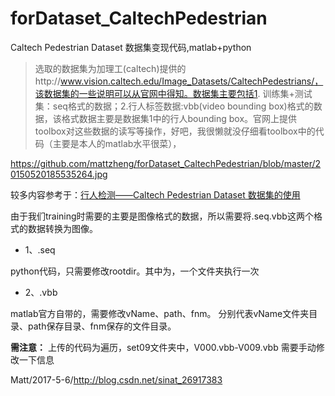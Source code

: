 # forDataset_CaltechPedestrian
Caltech Pedestrian Dataset 数据集变现代码,matlab+python


> 选取的数据集为加理工(caltech)提供的http://www.vision.caltech.edu/Image_Datasets/CaltechPedestrians/，该数据集的一些说明可以从官网中得知。数据集主要包括1.
> 训练集+测试集：seq格式的数据；2.行人标签数据:vbb(video bounding
> box)格式的数据，该格式数据主要是数据集1中的行人bounding
> box。官网上提供toolbox对这些数据的读写等操作，好吧，我很懒就没仔细看toolbox中的代码（主要是本人的matlab水平很菜），


https://github.com/mattzheng/forDataset_CaltechPedestrian/blob/master/20150520185535264.jpg

较多内容参考于：[行人检测——Caltech Pedestrian Dataset 数据集的使用](http://blog.csdn.net/a2008301610258/article/details/45873867)


由于我们training时需要的主要是图像格式的数据，所以需要将.seq.vbb这两个格式的数据转换为图像。


 - 1、.seq


python代码，只需要修改rootdir。其中为，一个文件夹执行一次



 - 2、.vbb


matlab官方自带的，需要修改vName、path、fnm。
分别代表vName文件夹目录、path保存目录、fnm保存的文件目录。

**需注意：**
上传的代码为遍历，set09文件夹中，V000.vbb-V009.vbb
需要手动修改一下信息

Matt/2017-5-6/http://blog.csdn.net/sinat_26917383
